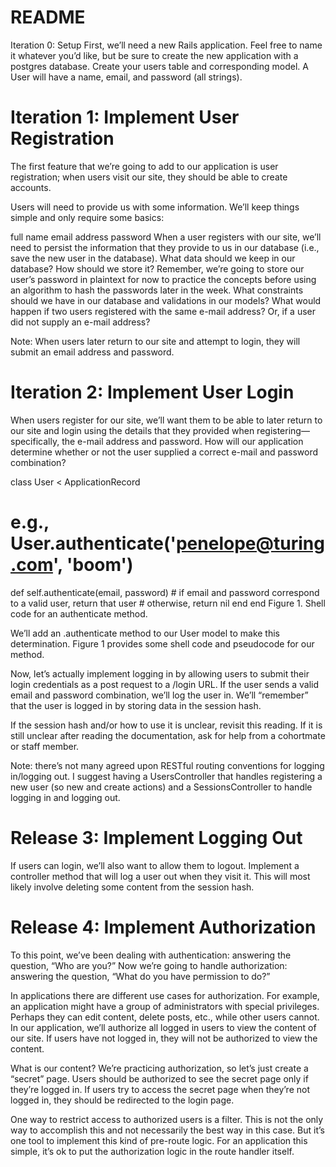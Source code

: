 # README
Iteration 0: Setup
First, we’ll need a new Rails application. Feel free to name it whatever you’d like, but be sure to create the new application with a postgres database. Create your users table and corresponding model. A User will have a name, email, and password (all strings).

# Iteration 1: Implement User Registration
The first feature that we’re going to add to our application is user registration; when users visit our site, they should be able to create accounts.

Users will need to provide us with some information. We’ll keep things simple and only require some basics:

full name
email address
password
When a user registers with our site, we’ll need to persist the information that they provide to us in our database (i.e., save the new user in the database). What data should we keep in our database? How should we store it? Remember, we’re going to store our user’s password in plaintext for now to practice the concepts before using an algorithm to hash the passwords later in the week. What constraints should we have in our database and validations in our models? What would happen if two users registered with the same e-mail address? Or, if a user did not supply an e-mail address?

Note: When users later return to our site and attempt to login, they will submit an email address and password.

# Iteration 2: Implement User Login
When users register for our site, we’ll want them to be able to later return to our site and login using the details that they provided when registering—specifically, the e-mail address and password. How will our application determine whether or not the user supplied a correct e-mail and password combination?

class User < ApplicationRecord
  # e.g., User.authenticate('penelope@turing.com', 'boom')
  def self.authenticate(email, password)
    # if email and password correspond to a valid user, return that user
    # otherwise, return nil
  end
end
Figure 1. Shell code for an authenticate method.

We’ll add an .authenticate method to our User model to make this determination. Figure 1 provides some shell code and pseudocode for our method.

Now, let’s actually implement logging in by allowing users to submit their login credentials as a post request to a /login URL. If the user sends a valid email and password combination, we’ll log the user in. We’ll “remember” that the user is logged in by storing data in the session hash.

If the session hash and/or how to use it is unclear, revisit this reading. If it is still unclear after reading the documentation, ask for help from a cohortmate or staff member.

Note: there’s not many agreed upon RESTful routing conventions for logging in/logging out. I suggest having a UsersController that handles registering a new user (so new and create actions) and a SessionsController to handle logging in and logging out.

# Release 3: Implement Logging Out
If users can login, we’ll also want to allow them to logout. Implement a controller method that will log a user out when they visit it. This will most likely involve deleting some content from the session hash.

# Release 4: Implement Authorization
To this point, we’ve been dealing with authentication: answering the question, “Who are you?” Now we’re going to handle authorization: answering the question, “What do you have permission to do?”

In applications there are different use cases for authorization. For example, an application might have a group of administrators with special privileges. Perhaps they can edit content, delete posts, etc., while other users cannot. In our application, we’ll authorize all logged in users to view the content of our site. If users have not logged in, they will not be authorized to view the content.

What is our content? We’re practicing authorization, so let’s just create a “secret” page. Users should be authorized to see the secret page only if they’re logged in. If users try to access the secret page when they’re not logged in, they should be redirected to the login page.

One way to restrict access to authorized users is a filter. This is not the only way to accomplish this and not necessarily the best way in this case. But it’s one tool to implement this kind of pre-route logic. For an application this simple, it’s ok to put the authorization logic in the route handler itself.
